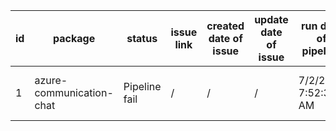 
| id | package | status | issue link | created date of issue | update date of issue | run date of pipeline | pipeline run link |
|----|---------|--------|------------|-----------------------|----------------------| ---------------------| ----------------- |
| 1 | azure-communication-chat | Pipeline fail | / | / | / | 7/2/2025 7:52:30 AM | https://dev.azure.com/test-organi/content-validation-automation/_build/results?buildId=29 |